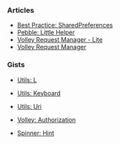 ### Articles

- [Best Practice: SharedPreferences][1]
- [Pebble: Little Helper][2]
- [Volley Request Manager - Lite][3]
- [Volley Request Manager][4]

### Gists

- [Utils: L][5]
- [Utils: Keyboard][6]
- [Utils: Uri][7]
- [Volley: Authorization][8]
- [Spinner: Hint][9]
 


  [1]: https://github.com/yakivmospan/yakivmospan/blob/master/articles/android/best%20practice/Best%20Practice.%20SharedPreferences.md
  [2]: https://github.com/yakivmospan/yakivmospan/blob/master/articles/pebble/Pebble.%20Little%20Helper.md
  [3]: https://github.com/yakivmospan/yakivmospan/blob/master/articles/android/http/Volley%20Request%20Manager%20-%20Lite.md
  [4]: https://github.com/yakivmospan/yakivmospan/blob/master/articles/android/http/Volley%20Request%20Manager.md
  [5]: https://github.com/yakivmospan/yakivmospan/blob/master/gists/Utils.%20L.md
  [6]: https://github.com/yakivmospan/yakivmospan/blob/master/gists/Utils.%20Keyboard.md
  [7]: https://github.com/yakivmospan/yakivmospan/blob/master/gists/Utils.%20Uri.md
  [8]: https://github.com/yakivmospan/yakivmospan/blob/master/gists/Volley.%20Authorization.md
  [9]: https://github.com/yakivmospan/yakivmospan/blob/master/gists/Spinner.%20Hint.md
